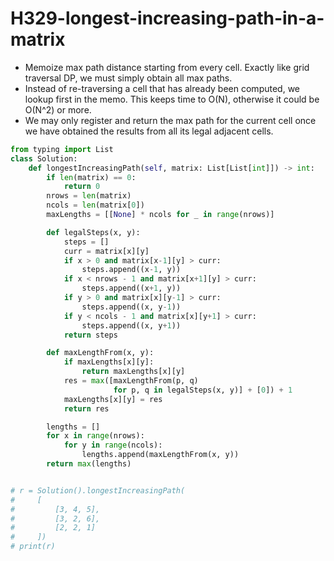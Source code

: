 # H329-longest-increasing-path-in-a-matrix

* Memoize max path distance starting from every cell. Exactly like grid traversal DP, we must simply obtain all max paths. 
* Instead of re-traversing a cell that has already been computed, we lookup first in the memo. This keeps time to O\(N\), otherwise it could be O\(N^2\) or more. 
* We may only register and return the max path for the current cell once we have obtained the results from all its legal adjacent cells. 

```python
from typing import List
class Solution:
    def longestIncreasingPath(self, matrix: List[List[int]]) -> int:
        if len(matrix) == 0:
            return 0
        nrows = len(matrix)
        ncols = len(matrix[0])
        maxLengths = [[None] * ncols for _ in range(nrows)]

        def legalSteps(x, y):
            steps = []
            curr = matrix[x][y]
            if x > 0 and matrix[x-1][y] > curr:
                steps.append((x-1, y))
            if x < nrows - 1 and matrix[x+1][y] > curr:
                steps.append((x+1, y))
            if y > 0 and matrix[x][y-1] > curr:
                steps.append((x, y-1))
            if y < ncols - 1 and matrix[x][y+1] > curr:
                steps.append((x, y+1))
            return steps

        def maxLengthFrom(x, y):
            if maxLengths[x][y]:
                return maxLengths[x][y]
            res = max([maxLengthFrom(p, q)
                       for p, q in legalSteps(x, y)] + [0]) + 1
            maxLengths[x][y] = res
            return res

        lengths = []
        for x in range(nrows):
            for y in range(ncols):
                lengths.append(maxLengthFrom(x, y))
        return max(lengths)


# r = Solution().longestIncreasingPath(
#     [
#         [3, 4, 5],
#         [3, 2, 6],
#         [2, 2, 1]
#     ])
# print(r)

```

